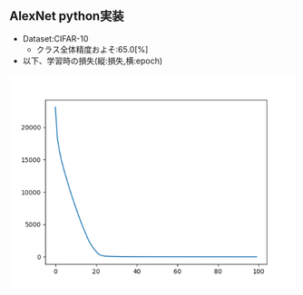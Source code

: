 ## **AlexNet python実装**
* Dataset:CIFAR-10
    - クラス全体精度およそ:65.0[%]
* 以下、学習時の損失(縦:損失,横:epoch)
<!-- fig1 -->
<p><div align = "center"><img src="./src/figs/loss.png" title ="loss"></div></p>
